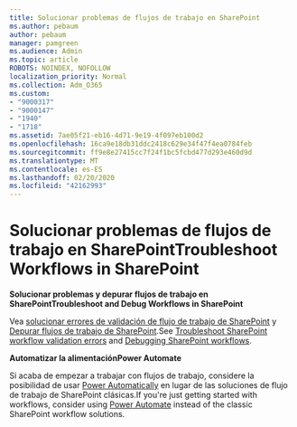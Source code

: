 ```yaml
---
title: Solucionar problemas de flujos de trabajo en SharePoint
ms.author: pebaum
author: pebaum
manager: pamgreen
ms.audience: Admin
ms.topic: article
ROBOTS: NOINDEX, NOFOLLOW
localization_priority: Normal
ms.collection: Adm_O365
ms.custom:
- "9000317"
- "9000147"
- "1940"
- "1718"
ms.assetid: 7ae05f21-eb16-4d71-9e19-4f097eb100d2
ms.openlocfilehash: 16ca9e18db31ddc2418c629e34f47f4ea0784feb
ms.sourcegitcommit: ff9e8e27415cc7f24f1bc5fcbd477d293e460d9d
ms.translationtype: MT
ms.contentlocale: es-ES
ms.lasthandoff: 02/20/2020
ms.locfileid: "42162993"
---
```

# <a name="troubleshoot-workflows-in-sharepoint"></a><span data-ttu-id="c0ab6-102">Solucionar problemas de flujos de trabajo en SharePoint</span><span class="sxs-lookup"><span data-stu-id="c0ab6-102">Troubleshoot Workflows in SharePoint</span></span>

<span data-ttu-id="c0ab6-103">**Solucionar problemas y depurar flujos de trabajo en SharePoint**</span><span class="sxs-lookup"><span data-stu-id="c0ab6-103">**Troubleshoot and Debug Workflows in SharePoint**</span></span>

<span data-ttu-id="c0ab6-104">Vea [solucionar errores de validación de flujo de trabajo de SharePoint](https://docs.microsoft.com/sharepoint/dev/general-development/troubleshooting-sharepoint-server-workflow-validation-errors-in-visio) y [Depurar flujos de trabajo de SharePoint](https://docs.microsoft.com/sharepoint/dev/general-development/debugging-sharepoint-server-workflows).</span><span class="sxs-lookup"><span data-stu-id="c0ab6-104">See [Troubleshoot SharePoint workflow validation errors](https://docs.microsoft.com/sharepoint/dev/general-development/troubleshooting-sharepoint-server-workflow-validation-errors-in-visio) and [Debugging SharePoint workflows](https://docs.microsoft.com/sharepoint/dev/general-development/debugging-sharepoint-server-workflows).</span></span>

<span data-ttu-id="c0ab6-105">**Automatizar la alimentación**</span><span class="sxs-lookup"><span data-stu-id="c0ab6-105">**Power Automate**</span></span>

<span data-ttu-id="c0ab6-106">Si acaba de empezar a trabajar con flujos de trabajo, considere la posibilidad de usar [Power Automatically](https://docs.microsoft.com/power-automate/modern-approvals) en lugar de las soluciones de flujo de trabajo de SharePoint clásicas.</span><span class="sxs-lookup"><span data-stu-id="c0ab6-106">If you're just getting started with workflows, consider using [Power Automate](https://docs.microsoft.com/power-automate/modern-approvals) instead of the classic SharePoint workflow solutions.</span></span>

